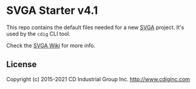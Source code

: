 # SVGA Starter v4.1
This repo contains the default files needed for a new [SVGA](https://github.com/cdig/svga) project.
It's used by the `cdig` CLI tool.

Check the [SVGA Wiki](https://github.com/cdig/svga/wiki) for more info.

## License
Copyright (c) 2015-2021 CD Industrial Group Inc. http://www.cdiginc.com
